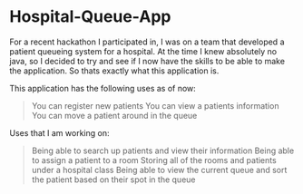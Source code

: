 # Hospital-Queue-App

For a recent hackathon I participated in, I was on a team that developed a patient queueing system for a hospital. At the time I knew absolutely no java, so I decided to try and see if I now have the skills to be able to make the application. So thats exactly what this application is.

This application has the following uses as of now:
  > You can register new patients
  > You can view a patients information
  > You can move a patient around in the queue
  
Uses that I am working on:
  > Being able to search up patients and view their information
  > Being able to assign a patient to a room
  > Storing all of the rooms and patients under a hospital class
  > Being able to view the current queue and sort the patient based on their spot in the queue
